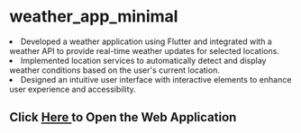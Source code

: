 # weather_app_minimal

<li>Developed a weather application using Flutter and integrated with a weather API to provide
  real-time weather updates for selected locations.</li>
<li>Implemented location services to automatically detect and display weather conditions based
  on the user's current location.</li>
<li>Designed an intuitive user interface with interactive elements to enhance user experience
  and accessibility.</li>
<h2>Click <a href="https://flutter-weather-minimal.web.app/">Here </a> to Open the Web Application</h2>
